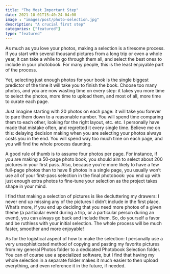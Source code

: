 ```yaml
---
title: "The Most Important Step"
date: 2021-10-01T15:40:24-04:00
image : "images/post/photo-selection.jpg"
description: "A crucial first step"
categories: ["featured"]
type: "featured"
---
```


As much as you love your photos, making a selection is a tiresome process.
If you start with several thousand pictures from a long trip or even a whole year,
it can take a while to go through them all, and select the best ones to include in
your photobook. For many people, this is the least enjoyable part of the process.

Yet, selecting just enough photos for your book is the single biggest predictor of the
time it will take you to finish the book. Choose too many photos, and you are now
wasting time on every step: it takes you more time to select the photos, more time to
upload them, and most of all, more time to curate each page.

Just imagine starting with 20 photos on each page: it will take you forever to pare
them down to a reasonable number. You will spend time comparing them to each other,
looking for the right layout, etc. etc. I personally have made that mistake often, and
regretted it every single time. Believe me on this: delaying decision making when you
are selecting your photos always costs you in the end. You will spend way too much
time on each page, and you will find the whole process daunting.

A good rule of thumb is to assume four photos per page. For instance, if you are
making a 50-page photo book, you should aim to select about 200 pictures in your
first pass. Also, because you’re more likely to have a few full-page photos than to
have 8 photos in a single page, you usually won’t use all of your first-pass selection
in the final photobook: you end up with just enough extra photos to fine-tune your
selection as the project takes shape in your mind.

I find that making a selection of pictures is like decluttering my drawers: I never
end up missing any of the pictures I didn’t include in the first place. What’s more,
if you end up deciding that you need more photos of a given theme (a particular event
during a trip, or a particular person during an event), you can always go back and
include them. So, do yourself a favor and be ruthless with your initial selection.
The whole process will be much faster, smoother and more enjoyable!

As for the logistical aspect of how to make the selection: I personally use a very
unsophisticated method of copying and pasting my favorite pictures from my general
Photos folder to a dedicated Photobook Selection folder. You can of course use a
specialized software, but I find that having my whole selection in a separate folder
makes it much easier to then upload everything, and even reference it in the future,
if needed.
